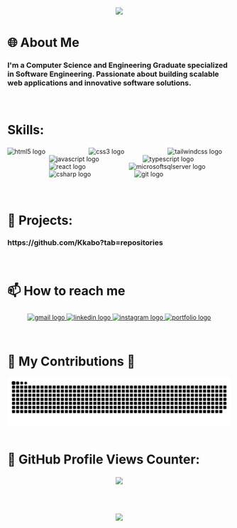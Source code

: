 <h1 align="center">
    <img src="https://readme-typing-svg.herokuapp.com/?font=Righteous&size=35&center=true&vCenter=true&width=500&height=70&duration=4000&lines=Hi+There!+👋;+I'm+Dardan+Kabashi;+Software+Engineer" />
</h1>

###

<h1 align="left">🌐 About Me</h1>

###

<h3 align="left">I'm a Computer Science and Engineering Graduate specialized in Software Engineering. Passionate about building scalable web applications and innovative software solutions.</h3>

###

<br>

<h1 align="left">Skills:</h1>

###

<div align="left">
  <img src="https://cdn.jsdelivr.net/gh/devicons/devicon/icons/html5/html5-original.svg" height="65" alt="html5 logo"  />
  <img width="90" />
  <img src="https://cdn.jsdelivr.net/gh/devicons/devicon/icons/css3/css3-original.svg" height="65" alt="css3 logo"  />
  <img width="90" />
  <img src="https://cdn.simpleicons.org/tailwindcss/06B6D4" height="65" alt="tailwindcss logo"  />
  <img width="90" />
  <img src="https://cdn.simpleicons.org/javascript/F7DF1E" height="65" alt="javascript logo"  />
  <img width="90" />
  <img src="https://cdn.jsdelivr.net/gh/devicons/devicon/icons/typescript/typescript-original.svg" height="65" alt="typescript logo"  />
  <img width="90" />
  <img src="https://cdn.jsdelivr.net/gh/devicons/devicon/icons/react/react-original.svg" height="65" alt="react logo"  />
  <img width="90" />
  <img src="https://cdn.simpleicons.org/microsoftsqlserver/CC2927" height="65" alt="microsoftsqlserver logo"  />
  <img width="90" />
  <img src="https://cdn.jsdelivr.net/gh/devicons/devicon/icons/csharp/csharp-original.svg" height="65" alt="csharp logo"  />
  <img width="90" />
  <img src="https://cdn.simpleicons.org/git/F05032" height="65" alt="git logo"  />
</div>

###

<br>

<h1 align="left">🚀 Projects:</h1>

###

<h3 align="left">https://github.com/Kkabo?tab=repositories</h3>

###

<br>

<h1 align="left">📫 How to reach me</h1>

###

<div align="center">
  <a href="mailto:pedro.sales.muniz@gmail.com" target="_blank">
    <img src="https://img.shields.io/static/v1?message=Gmail&logo=gmail&label=&color=D14836&logoColor=white&labelColor=&style=for-the-badge" height="49" alt="gmail logo"  />
  </a>
  <a href="https://www.linkedin.com/in/dardankabashi/" target="_blank">
    <img src="https://img.shields.io/static/v1?message=LinkedIn&logo=linkedin&label=&color=0077B5&logoColor=white&labelColor=&style=for-the-badge" height="49" alt="linkedin logo"  />
  </a>
  <a href="https://www.instagram.com/dardankabashi10/" target="_blank">
    <img src="https://img.shields.io/static/v1?message=Instagram&logo=instagram&label=&color=E4405F&logoColor=white&labelColor=&style=for-the-badge" height="49" alt="instagram logo"  />
  </a>
  <a href="https://github.com/Kkabo?tab=repositories" target="_blank">
    <img src="https://img.shields.io/badge/Portfolio-ADD8E6?style=for-the-badge&logo=todoist&logoColor=white" height="49" alt="portfolio logo" target="_blank" />
  </a>
</div>

<br>
<br>

  <h1>🐍 My Contributions 🐍</h1>
  <img alt="snake eating my contributions" src="https://raw.githubusercontent.com/salesp07/salesp07/output/github-contribution-grid-snake.svg" />
  
  <br/>
</h1>

<br>

<h1 align="left">🎨 GitHub Profile Views Counter:</h1>

###

<div align="center">
  <img src="https://profile-counter.glitch.me/Kkabo/count.svg?"  />
</div>

###

<br clear="both">

###

<div align="center">
  <img height="200" src="https://media2.giphy.com/media/26tn33aiTi1jkl6H6/giphy.gif?cid=ecf05e47i9vm56vd5hv03y4dfs7wagmg1tr5zga2ghdcdzor&ep=v1_gifs_search&rid=giphy.gif&ct=g"  />
</div>

###
